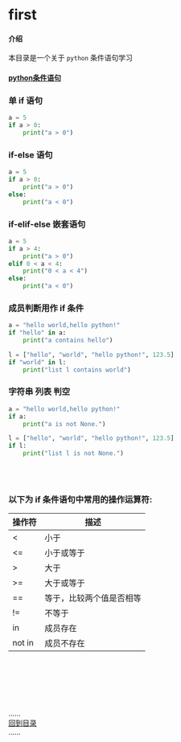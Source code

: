 # first

#### 介绍

本目录是一个关于 ```python``` 条件语句学习

#### [python条件语句](Readme.md)

### 单 if 语句

```python
a = 5
if a > 0:
    print("a > 0")
```

### if-else 语句

```python
a = 5
if a > 0:
    print("a > 0")
else:
    print("a < 0")
```

### if-elif-else 嵌套语句

```python
a = 5
if a > 4:
    print("a > 0")
elif 0 < a < 4:
    print("0 < a < 4")
else:
    print("a < 0")
```

### 成员判断用作 if 条件

```python
a = "hello world,hello python!"
if "hello" in a:
    print("a contains hello")

l = ["hello", "world", "hello python!", 123.5]
if "world" in l:
    print("list l contains world")
```

### 字符串 列表 判空

```python
a = "hello world,hello python!"
if a:
    print("a is not None.")

l = ["hello", "world", "hello python!", 123.5]
if l:
    print("list l is not None.")
```

<br/>
<br/>

### 以下为 if 条件语句中常用的操作运算符:

| 操作符    | 描述           |  
|--------|--------------|
| <      | 小于           |  
| <=     | 小于或等于        |  
| \>     | 大于           |  
| \>=    | 大于或等于        |  
| ==     | 等于，比较两个值是否相等 |  
| !=     | 不等于          |
| in     | 成员存在         |
| not in | 成员不存在        |

<br />
<br />
<br />
<br />
<br />

......      
[回到目录](../contents_page.md)     
......   


